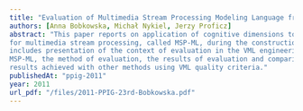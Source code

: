 ```yaml
---
title: "Evaluation of Multimedia Stream Processing Modeling Language from the Perspective of Cognitive Dimensions"
authors: [Anna Bobkowska, Michał Nykiel, Jerzy Proficz]
abstract: "This paper reports on application of cognitive dimensions to evaluation of a visual modeling language
for multimedia stream processing, called MSP-ML, during the construction of the language. It
includes presentation of the context of evaluation in the VML engineering process and motivation for
MSP-ML, the method of evaluation, the results of evaluation and comparison of the results with
results achieved with other methods using VML quality criteria."
publishedAt: "ppig-2011"
year: 2011
url_pdf: "/files/2011-PPIG-23rd-Bobkowska.pdf"
---
```

